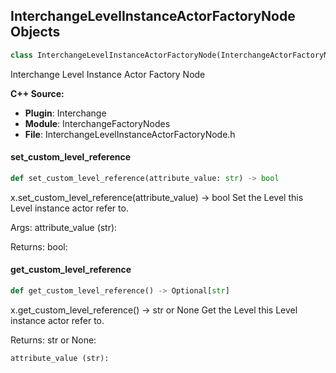 ## InterchangeLevelInstanceActorFactoryNode Objects

```python
class InterchangeLevelInstanceActorFactoryNode(InterchangeActorFactoryNode)
```

Interchange Level Instance Actor Factory Node

**C++ Source:**

- **Plugin**: Interchange
- **Module**: InterchangeFactoryNodes
- **File**: InterchangeLevelInstanceActorFactoryNode.h

<a id="unreal.InterchangeLevelInstanceActorFactoryNode.set_custom_level_reference"></a>

#### set_custom_level_reference

```python
def set_custom_level_reference(attribute_value: str) -> bool
```

x.set_custom_level_reference(attribute_value) -> bool
Set the Level this Level instance actor refer to.

Args:
    attribute_value (str): 

Returns:
    bool:

<a id="unreal.InterchangeLevelInstanceActorFactoryNode.get_custom_level_reference"></a>

#### get_custom_level_reference

```python
def get_custom_level_reference() -> Optional[str]
```

x.get_custom_level_reference() -> str or None
Get the Level this Level instance actor refer to.

Returns:
    str or None: 

    attribute_value (str):

<a id="unreal.InterchangeLevelSequenceFactoryNode"></a>